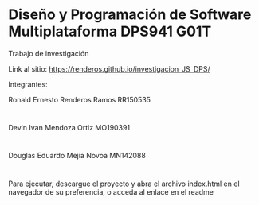 # Diseño y Programación de Software Multiplataforma DPS941 G01T

Trabajo de investigación 

Link al sitio: https://renderos.github.io/investigacion_JS_DPS/


Integrantes:

Ronald Ernesto Renderos Ramos RR150535
#
Devin Ivan Mendoza Ortiz MO190391
#
Douglas Eduardo Mejia Novoa MN142088

#

Para ejecutar, descargue el proyecto y abra el archivo index.html en el navegador de su preferencia, o acceda al enlace en el readme
